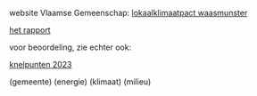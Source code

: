 website Vlaamse Gemeenschap: 
[lokaalklimaatpact waasmunster](https://www.lokaalklimaatpact.be/?gemeente=Waasmunster)

[het rapport](https://github.com/groenwaasmunster/gwdocs/blob/830e14ac6f44a0662f2186182a2a9c7ae2c58ab2/docs/best/lekp-1.docx)

voor beoordeling, zie echter ook:

[knelpunten 2023](https://github.com/groenwaasmunster/gwdocs/blob/main/docs/best/LEKP%2013%20knelpunten.pdf)

(gemeente) (energie) (klimaat) (milieu)









